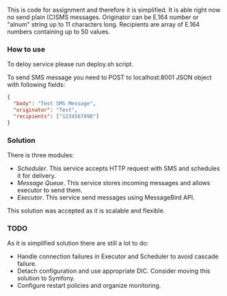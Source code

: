 This is code for assignment and therefore it is simplified.
It is able right now no send plain (C)SMS messages. Originator can be E.164 number or 
"alnum" string up to 11 characters long. Recipients are array of E.164 numbers containing up to 50 values. 

### How to use

To deloy service please run deploy.sh script.

To send SMS message you need to POST to localhost:8001 JSON object with following fields:
```json
{
  "body": "Test SMS Message",
  "originator": "Test",
  "recipients": ["1234567890"]
}
```

### Solution
There is three modules:
* *Scheduler*. This service accepts HTTP request with SMS and schedules it for delivery.
* *Message Queue*. This service stores incoming messages and allows executor to send
them.
* *Executor*. This service send messages using MessageBird API.

This solution was accepted as it is scalable and flexible.


### TODO
As it is simplified solution there are still a lot to do:
* Handle connection failures in Executor and Scheduler to avoid cascade failure.
* Detach configuration and use appropriate DIC. Consider moving this solution to Symfony.
* Configure restart policies and organize monitoring.

